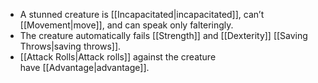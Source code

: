 - A stunned creature is [[Incapacitated|incapacitated]], can’t [[Movement|move]], and can speak only falteringly.
- The creature automatically fails [[Strength]] and [[Dexterity]] [[Saving Throws|saving throws]].
- [[Attack Rolls|Attack rolls]] against the creature have [[Advantage|advantage]].